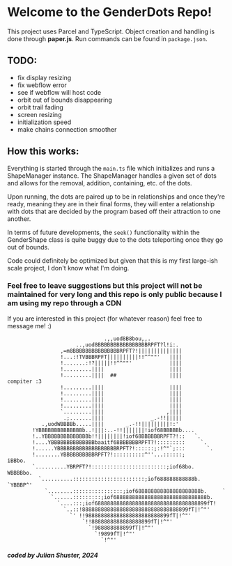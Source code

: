 # Welcome to the GenderDots Repo!

This project uses Parcel and TypeScript. Object creation and handling is done through **paper.js**. Run commands can be found in `package.json`.

## TODO:
* fix display resizing
* fix webflow error
* see if webflow will host code
* orbit out of bounds disappearing
* orbit trail fading
* screen resizing
* initialization speed
* make chains connection smoother


## How this works:
Everything is started through the `main.ts` file which initializes and runs a ShapeManager instance. The ShapeManager handles a given set of dots and allows for the removal, addition, containing, etc. of the dots.

Upon running, the dots are paired up to be in relationships and once they're ready, meaning they are in their final forms, they will enter a relationship with dots that are decided by the program based off their attraction to one another.

In terms of future developments, the `seek()` functionality within the GenderShape class is quite buggy due to the dots teleporting once they go out of bounds. 

Code could definitely be optimized but given that this is my first large-ish scale project, I don't know what I'm doing. 

### **Feel free to leave suggestions but this project will not be maintained for very long and this repo is only public because I am using my repo through a CDN**
If you are interested in this project (for whatever reason) feel free to message me! :)

```
                               .,,uod8B8bou,,.
                      ..,uod8BBBBBBBBBBBBBBBBRPFT?l!i:.
                 ,=m8BBBBBBBBBBBBBBBRPFT?!||||||||||||||
                 !...:!TVBBBRPFT||||||||||!!^^""'   ||||
                 !.......:!?|||||!!^^""'            ||||
                 !.........||||                     ||||
                 !.........||||  ##                 ||||        compiter :3
                 !.........||||                     ||||
                 !.........||||                     ||||
                 !.........||||                     ||||
                 !.........||||                     ||||
                 `.........||||                    ,||||
                  .;.......||||               _.-!!|||||
           .,uodWBBBBb.....||||       _.-!!|||||||||!:'
        !YBBBBBBBBBBBBBBb..!|||:..-!!|||||||!iof68BBBBBb....
        !..YBBBBBBBBBBBBBBb!!||||||||!iof68BBBBBBRPFT?!::   `.
        !....YBBBBBBBBBBBBBBbaaitf68BBBBBBRPFT?!:::::::::     `.
        !......YBBBBBBBBBBBBBBBBBBBRPFT?!::::::;:!^"`;:::       `.
        !........YBBBBBBBBBBRPFT?!::::::::::^''...::::::;         iBBbo.
        `..........YBRPFT?!::::::::::::::::::::::::;iof68bo.      WBBBBbo.
          `..........:::::::::::::::::::::::;iof688888888888b.     `YBBBP^'
            `........::::::::::::::::;iof688888888888888888888b.     `
              `......:::::::::;iof688888888888888888888888888888b.
                `....:::;iof688888888888888888888888888888888899fT!
                  `..::!8888888888888888888888888888888899fT|!^"'
                    `' !!988888888888888888888888899fT|!^"'
                        `!!8888888888888888899fT|!^"'
                          `!988888888899fT|!^"'
                            `!9899fT|!^"'
                              `!^"'
```

##### coded by Julian Shuster, 2024